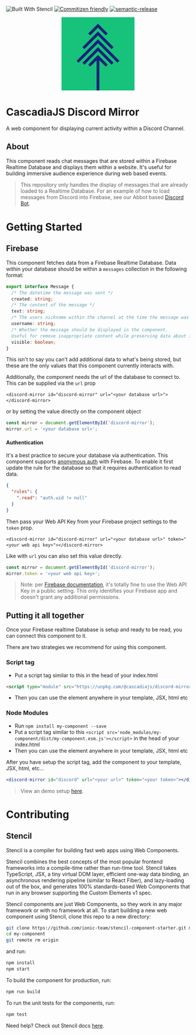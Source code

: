 ![Built With Stencil](https://img.shields.io/badge/-Built%20With%20Stencil-16161d.svg?logo=data%3Aimage%2Fsvg%2Bxml%3Bbase64%2CPD94bWwgdmVyc2lvbj0iMS4wIiBlbmNvZGluZz0idXRmLTgiPz4KPCEtLSBHZW5lcmF0b3I6IEFkb2JlIElsbHVzdHJhdG9yIDE5LjIuMSwgU1ZHIEV4cG9ydCBQbHVnLUluIC4gU1ZHIFZlcnNpb246IDYuMDAgQnVpbGQgMCkgIC0tPgo8c3ZnIHZlcnNpb249IjEuMSIgaWQ9IkxheWVyXzEiIHhtbG5zPSJodHRwOi8vd3d3LnczLm9yZy8yMDAwL3N2ZyIgeG1sbnM6eGxpbms9Imh0dHA6Ly93d3cudzMub3JnLzE5OTkveGxpbmsiIHg9IjBweCIgeT0iMHB4IgoJIHZpZXdCb3g9IjAgMCA1MTIgNTEyIiBzdHlsZT0iZW5hYmxlLWJhY2tncm91bmQ6bmV3IDAgMCA1MTIgNTEyOyIgeG1sOnNwYWNlPSJwcmVzZXJ2ZSI%2BCjxzdHlsZSB0eXBlPSJ0ZXh0L2NzcyI%2BCgkuc3Qwe2ZpbGw6I0ZGRkZGRjt9Cjwvc3R5bGU%2BCjxwYXRoIGNsYXNzPSJzdDAiIGQ9Ik00MjQuNywzNzMuOWMwLDM3LjYtNTUuMSw2OC42LTkyLjcsNjguNkgxODAuNGMtMzcuOSwwLTkyLjctMzAuNy05Mi43LTY4LjZ2LTMuNmgzMzYuOVYzNzMuOXoiLz4KPHBhdGggY2xhc3M9InN0MCIgZD0iTTQyNC43LDI5Mi4xSDE4MC40Yy0zNy42LDAtOTIuNy0zMS05Mi43LTY4LjZ2LTMuNkgzMzJjMzcuNiwwLDkyLjcsMzEsOTIuNyw2OC42VjI5Mi4xeiIvPgo8cGF0aCBjbGFzcz0ic3QwIiBkPSJNNDI0LjcsMTQxLjdIODcuN3YtMy42YzAtMzcuNiw1NC44LTY4LjYsOTIuNy02OC42SDMzMmMzNy45LDAsOTIuNywzMC43LDkyLjcsNjguNlYxNDEuN3oiLz4KPC9zdmc%2BCg%3D%3D&colorA=16161d&style=flat-square)
[![Commitizen friendly](https://img.shields.io/badge/commitizen-friendly-brightgreen.svg)](http://commitizen.github.io/cz-cli/)
[![semantic-release](https://img.shields.io/badge/%20%20%F0%9F%93%A6%F0%9F%9A%80-semantic--release-e10079.svg)](https://github.com/semantic-release/semantic-release)

<p align="center" >
  <img src="cjs-logo.png" alt="CascadiaJS Logo" width="200" />
</p>

# CascadiaJS Discord Mirror

A web component for displaying current activity within a Discord Channel.

## About

This component reads chat messages that are stored within a Firebase Realtime Database and displays them within a website. It's useful for building immersive audience experience during web based events.

> This repository only handles the display of messages that are already loaded to a Realtime Database. For an example of how to load messages from Discord into Firebase, see our Abbot based [Discord Bot](https://github.com/bniedermeyer/CascadiaJS-Discord-Mirror-Bot).

# Getting Started

## Firebase

This component fetches data from a Firebase Realtime Database. Data within your database should be within a `messages` collection in the following format:

```ts
export interface Message {
  /* The datetime the message was sent */
  created: string;
  /* The content of the message */
  text: string;
  /* The users nickname within the channel at the time the message was sent */
  username: string;
  /* Whether the message should be displayed in the component. 
  Useful for remove inappropriate content while preserving data about it being sent  */
  visible: boolean;
}
```

This isn't to say you can't add additional data to what's being stored, but these are the only values that this component currently interacts with.

Additionally, the component needs the url of the database to connect to. This can be supplied via the `url` prop

```tsx
<discord-mirror id="discord-mirror" url="<your database url>"></discord-mirror>
```

or by setting the value directly on the component object

```js
const mirror = document.getElementById('discord-mirror');
mirror.url = '<your database url>';
```

#### Authentication

It's a best practice to secure your database via authentication. This component supports [anonymous auth](https://firebase.google.com/docs/auth/web/anonymous-auth) with Firebase. To enable it first update the rule for the database so that it requires authentication to read data.

```json
{
  "rules": {
    ".read": "auth.uid != null"
  }
}
```

Then pass your Web API Key from your Firebase project settings to the `token` prop.

```tsx
<discord-mirror id="discord-mirror" url="<your database url>" token="<your web api key>"></discord-mirror>
```

Like with `url` you can also set this value directly.

```js
const mirror = document.getElementById('discord-mirror');
mirror.token = '<your web api key>';
```

> Note: per [Firebase documentation](https://firebase.google.com/docs/projects/api-keys), it's totally fine to use the Web API Key in a public setting. This only identifies your Firebase app and doesn't grant any additional permissions.

## Putting it all together

Once your Firebase realtime Database is setup and ready to be read, you can connect this component to it.

There are two strategies we recommend for using this component.

### Script tag

- Put a script tag similar to this in the head of your index.html

```html
<script type="module" src="https://unpkg.com/@cascadiajs/discord-mirror/dist/discord-mirror/discord-mirror.esm.js"></script>
```

- Then you can use the element anywhere in your template, JSX, html etc

### Node Modules

- Run `npm install my-component --save`
- Put a script tag similar to this `<script src='node_modules/my-component/dist/my-component.esm.js'></script>` in the head of your index.html
- Then you can use the element anywhere in your template, JSX, html etc

After you have setup the script tag, add the component to your template, JSX, html, etc...

```jsx
<discord-mirror id="discord" url="<your url>" token="<your token>"></discord-mirror>
```

> View an demo setup [here](https://codesandbox.io/s/cjs-discord-demo-q66yo?file=/index.html).

# Contributing

## Stencil

Stencil is a compiler for building fast web apps using Web Components.

Stencil combines the best concepts of the most popular frontend frameworks into a compile-time rather than run-time tool. Stencil takes TypeScript, JSX, a tiny virtual DOM layer, efficient one-way data binding, an asynchronous rendering pipeline (similar to React Fiber), and lazy-loading out of the box, and generates 100% standards-based Web Components that run in any browser supporting the Custom Elements v1 spec.

Stencil components are just Web Components, so they work in any major framework or with no framework at all.
To start building a new web component using Stencil, clone this repo to a new directory:

```bash
git clone https://github.com/ionic-team/stencil-component-starter.git my-component
cd my-component
git remote rm origin
```

and run:

```bash
npm install
npm start
```

To build the component for production, run:

```bash
npm run build
```

To run the unit tests for the components, run:

```bash
npm test
```

Need help? Check out Stencil docs [here](https://stenciljs.com/docs/my-first-component).
